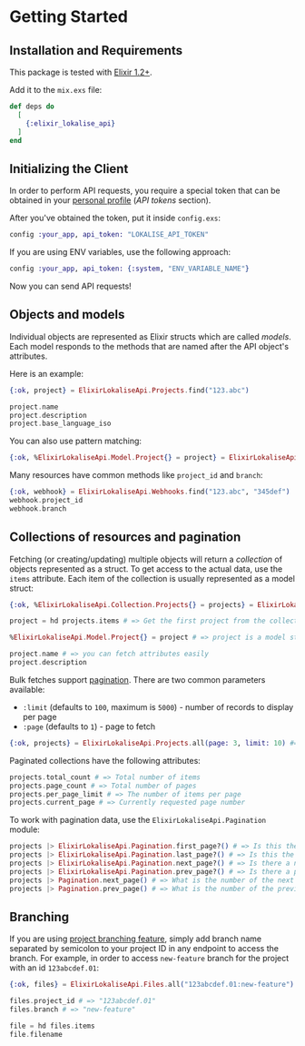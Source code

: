 # Getting Started

## Installation and Requirements

This package is tested with [Elixir 1.2+](https://elixir-lang.org/).

Add it to the `mix.exs` file:

```elixir
def deps do
  [
    {:elixir_lokalise_api}
  ]
end
```

## Initializing the Client

In order to perform API requests, you require a special token that can be obtained in your [personal profile](https://lokalise.com/profile#apitokens) (*API tokens* section).

After you've obtained the token, put it inside `config.exs`:

```elixir
config :your_app, api_token: "LOKALISE_API_TOKEN"
```

If you are using ENV variables, use the following approach:

```elixir
config :your_app, api_token: {:system, "ENV_VARIABLE_NAME"}
```

Now you can send API requests!

## Objects and models

Individual objects are represented as Elixir structs which are called *models*. Each model responds to the methods that are named after the API object's attributes.

Here is an example:

```elixir
{:ok, project} = ElixirLokaliseApi.Projects.find("123.abc")

project.name
project.description
project.base_language_iso
```

You can also use pattern matching:

```elixir
{:ok, %ElixirLokaliseApi.Model.Project{} = project} = ElixirLokaliseApi.Projects.find("123.abc")
```

Many resources have common methods like `project_id` and `branch`:

```elixir
{:ok, webhook} = ElixirLokaliseApi.Webhooks.find("123.abc", "345def")
webhook.project_id
webhook.branch
```

## Collections of resources and pagination

Fetching (or creating/updating) multiple objects will return a *collection* of objects represented as a struct. To get access to the actual data, use the `items` attribute. Each item of the collection is usually represented as a model struct:

```elixir
{:ok, %ElixirLokaliseApi.Collection.Projects{} = projects} = ElixirLokaliseApi.Projects.all()

project = hd projects.items # => Get the first project from the collection

%ElixirLokaliseApi.Model.Project{} = project # => project is a model struct

project.name # => you can fetch attributes easily
project.description
```

Bulk fetches support [pagination](https://app.lokalise.com/api2docs/curl/#resource-pagination). There are two common parameters available:

* `:limit` (defaults to `100`, maximum is `5000`) - number of records to display per page
* `:page` (defaults  to `1`) - page to fetch

```elixir
{:ok, projects} = ElixirLokaliseApi.Projects.all(page: 3, limit: 10) #=> Paginate by 10 records and fetch the third page
```

Paginated collections have the following attributes:

```elixir
projects.total_count # => Total number of items
projects.page_count # => Total number of pages
projects.per_page_limit # => The number of items per page
projects.current_page # => Currently requested page number
```

To work with pagination data, use the `ElixirLokaliseApi.Pagination` module:

```elixir
projects |> ElixirLokaliseApi.Pagination.first_page?() # => Is this the first page?
projects |> ElixirLokaliseApi.Pagination.last_page?() # => Is this the last page?
projects |> ElixirLokaliseApi.Pagination.next_page?() # => Is there a next page available?
projects |> ElixirLokaliseApi.Pagination.prev_page?() # => Is there a previous page available?
projects |> Pagination.next_page() # => What is the number of the next page?
projects |> Pagination.prev_page() # => What is the number of the previous page?
```

## Branching

If you are using [project branching feature](https://docs.lokalise.com/en/articles/3391861-project-branching), simply add branch name separated by semicolon to your project ID in any endpoint to access the branch. For example, in order to access `new-feature` branch for the project with an id `123abcdef.01`:

```elixir
{:ok, files} = ElixirLokaliseApi.Files.all("123abcdef.01:new-feature")

files.project_id # => "123abcdef.01"
files.branch # => "new-feature"

file = hd files.items
file.filename
```
